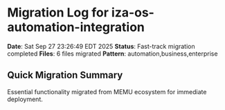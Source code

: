 # Migration Log for iza-os-automation-integration

**Date**: Sat Sep 27 23:26:49 EDT 2025
**Status**: Fast-track migration completed
**Files**:        6 files migrated
**Pattern**: automation,business,enterprise

## Quick Migration Summary
Essential functionality migrated from MEMU ecosystem for immediate deployment.
